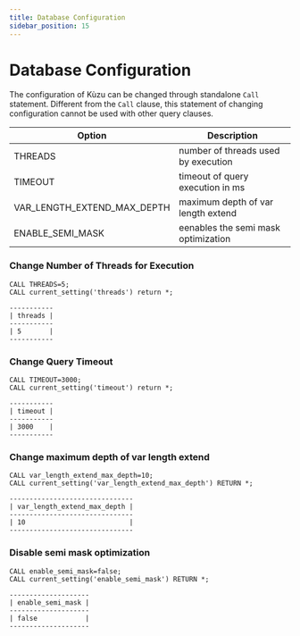 ```yaml
---
title: Database Configuration
sidebar_position: 15
---
```


# Database Configuration

The configuration of Kùzu can be changed through standalone `Call` statement. Different from the `Call` clause, this statement of changing configuration cannot be used with other query clauses.

| Option | Description |
| ----------- | --------------- |
| THREADS | number of threads used by execution |
| TIMEOUT | timeout of query execution in ms | 
| VAR_LENGTH_EXTEND_MAX_DEPTH | maximum depth of var length extend |
| ENABLE_SEMI_MASK | eenables the semi mask optimization |

### Change Number of Threads for Execution

```
CALL THREADS=5;
CALL current_setting('threads') return *;

-----------
| threads |
-----------
| 5       |
-----------
```


### Change Query Timeout

```
CALL TIMEOUT=3000;
CALL current_setting('timeout') return *;

-----------
| timeout |
-----------
| 3000    |
-----------
```

### Change maximum depth of var length extend

```
CALL var_length_extend_max_depth=10;
CALL current_setting('var_length_extend_max_depth') RETURN *;

-------------------------------
| var_length_extend_max_depth |
-------------------------------
| 10                          |
-------------------------------
```

### Disable semi mask optimization

```
CALL enable_semi_mask=false;
CALL current_setting('enable_semi_mask') RETURN *;

--------------------
| enable_semi_mask |
--------------------
| false            |
--------------------
```
